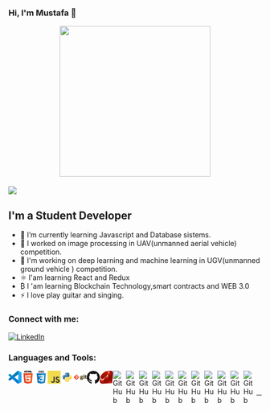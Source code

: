 ### Hi, I'm Mustafa 👋
<p align="center" >
  <img  width="300px"  height="300px"  src="https://github.com/demartini/demartini/blob/master/code.gif">
</p>


 <a href="https://github.com/mustafakendiguzel">
  <img align="center" src="https://github-readme-stats.vercel.app/api/top-langs/?username=mustafakendiguzel&theme=midnight-purple&hide_langs_below=1" />
</a>

</a>



## I'm a Student Developer

- 🌱 I’m currently learning Javascript and Database sistems.
- 🛬 I worked on image processing in UAV(unmanned aerial vehicle) competition.
- 🔧 I'm working on deep learning and machine learning in UGV(unmanned ground vehicle
) competition.
- ⚛️ I'am learning React and Redux
-  ₿ I 'am learning Blockchain Technology,smart contracts and WEB 3.0
- ⚡ I love play guitar and singing.


### Connect with me:
<p align="left">
 <a href="https://www.linkedin.com/in/mustafa-kendigüzel-3908b91b8/" target="_blank">
    <img src="https://img.shields.io/badge/linkedin-%230077B5.svg?&style=for-the-badge&logo=linkedin&logoColor=white&color=071A2C" alt="LinkedIn"/>
 </a>
</p>


### Languages and Tools:

<img align="left" alt="Visual Studio Code" width="26px" src="https://raw.githubusercontent.com/github/explore/80688e429a7d4ef2fca1e82350fe8e3517d3494d/topics/visual-studio-code/visual-studio-code.png" />
<img align="left" alt="HTML5" width="26px" src="https://raw.githubusercontent.com/github/explore/80688e429a7d4ef2fca1e82350fe8e3517d3494d/topics/html/html.png" />
<img align="left" alt="CSS3" width="26px" src="https://raw.githubusercontent.com/github/explore/80688e429a7d4ef2fca1e82350fe8e3517d3494d/topics/css/css.png" />
<img align="left" alt="JavaScript" width="26px" src="https://raw.githubusercontent.com/github/explore/80688e429a7d4ef2fca1e82350fe8e3517d3494d/topics/javascript/javascript.png" />
<img align="left" alt="JavaScript" width="26px" src="https://raw.githubusercontent.com/github/explore/80688e429a7d4ef2fca1e82350fe8e3517d3494d/topics/python/python.png" />
<img align="left" alt="Git" width="26px" src="https://raw.githubusercontent.com/github/explore/80688e429a7d4ef2fca1e82350fe8e3517d3494d/topics/git/git.png" />
<img align="left" alt="GitHub" width="26px" src="https://raw.githubusercontent.com/github/explore/78df643247d429f6cc873026c0622819ad797942/topics/github/github.png" />
<img align="left" alt="GitHub" width="26px" src="https://raw.githubusercontent.com/github/explore/78df643247d429f6cc873026c0622819ad797942/topics/ruby/ruby.png" />
<img align="left" alt="GitHub" width="26px" src="https://cdn.jsdelivr.net/gh/devicons/devicon/icons/react/react-original.svg" />
<img align="left" alt="GitHub" width="26px" src="https://cdn.jsdelivr.net/gh/devicons/devicon/icons/nodejs/nodejs-original.svg" />
<img align="left" alt="GitHub" width="26px" src="https://cdn.jsdelivr.net/gh/devicons/devicon/icons/express/express-original.svg" />
<img align="left" alt="GitHub" width="26px" src="https://cdn.jsdelivr.net/gh/devicons/devicon/icons/mongodb/mongodb-original.svg" />
<img align="left" alt="GitHub" width="26px" src="https://cdn.jsdelivr.net/gh/devicons/devicon/icons/mysql/mysql-original.svg" />
<img align="left" alt="GitHub" width="26px" src="https://cdn.jsdelivr.net/gh/devicons/devicon/icons/nestjs/nestjs-plain.svg" />
<img align="left" alt="GitHub" width="26px" src="https://cdn.jsdelivr.net/gh/devicons/devicon/icons/nextjs/nextjs-original.svg" />
<img align="left" alt="GitHub" width="26px" src="https://cdn.jsdelivr.net/gh/devicons/devicon/icons/slack/slack-original.svg" />
<img align="left" alt="GitHub" width="26px" src="https://cdn.jsdelivr.net/gh/devicons/devicon/icons/docker/docker-original.svg" />
<img align="left" alt="GitHub" width="26px" src="https://cdn.jsdelivr.net/gh/devicons/devicon/icons/jira/jira-original.svg" />
<img align="left" alt="GitHub" width="26px" src="https://cdn.jsdelivr.net/gh/devicons/devicon/icons/typescript/typescript-original.svg" />















<br />
<br />

---

